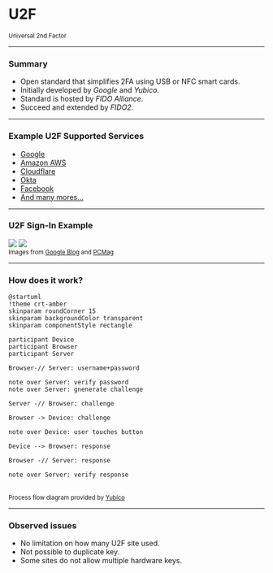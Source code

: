<!--
.slide: data-background-image="https://thumb.tildacdn.com/tild3062-3032-4636-a539-383034373633/-/format/webp/lock5.png" data-background-opacity="0.3"
-->

# <span class="color-yellow-500">U2F</span>

<small>Universal 2nd Factor</small>

---

### Summary

- Open standard that simplifies 2FA using USB or NFC smart cards.
- Initially developed by *Google* and *Yubico*.
- Standard is hosted by *FIDO Alliance*.
- Succeed and extended by *FIDO2*.

---

### Example <span class="color-yellow-500">U2F</span> Supported Services

<div class="container">
    <div class="col">
        <ul>
            <li><a href="https://support.google.com/accounts/answer/6103523">Google</a></li>
            <li><a href="https://docs.aws.amazon.com/IAM/latest/UserGuide/id_credentials_mfa_enable_u2f.html">Amazon AWS</a></li>
            <li><a href="https://support.cloudflare.com/hc/en-us/articles/200167906-Securing-user-access-with-two-factor-authentication-2FA-#6Gqe6f3nZtXSTpwyS2PBZ1">Cloudflare</a></li>
            <li><a href="https://help.okta.com/en/prod/Content/Topics/Security/mfa/u2f-security-key.htm">Okta</a></li>
            <li><a href="https://www.facebook.com/help/401566786855239">Facebook</a></li>
            <li><a href="https://www.yubico.com/au/works-with-yubikey/catalog/?protocol=4&series=3&sort=popular">And many mores...</a></li>
        </ul>
    </div>
    <div class="col" />
</div>

---

### <span class="color-yellow-500">U2F</span> Sign-In Example

<div class="r-stack">
    <img class="fragment fade-out" data-fragment-index="0" src="https://2.bp.blogspot.com/--q3Fde6j7rI/W-4P-CWsN4I/AAAAAAAAHZc/1zTeAhBWeDg7bDI-oTl_E9V9mb3hNKbcgCLcBGAs/s640/Sign%2Bin%2Bscreen%2Bnew.png">
    <img class="fragment current-visible" data-fragment-index="0" src="https://i.pcmag.com/imagery/reviews/00dPzZkdHgKapBbjEIsWijy-4.fit_lim.size_725x827.v_1569469927.png">
</div>

<small class="tiny">
Images from <a href="https://workspaceupdates.googleblog.com/2018/11/changes-to-google-sign-in-interface.html">Google Blog</a> and <a href="https://www.pcmag.com/reviews/yubico-yubikey-5-nfc">PCMag</a>
</small>

---

### How does it work?

```language-plantuml
@startuml
!theme crt-amber
skinparam roundCorner 15
skinparam backgroundColor transparent
skinparam componentStyle rectangle

participant Device
participant Browser
participant Server

Browser-// Server: username+password

note over Server: verify password
note over Server: gnenerate challenge

Server -// Browser: challenge

Browser -> Device: challenge

note over Device: user touches button

Device --> Browser: response

Browser -// Server: response

note over Server: verify response
```

<br >
<small>
Process flow diagram provided by <a href="https://developers.yubico.com/U2F/"> Yubico</a>
</small>

---
### <span class="color-yellow-500">Observed</span> issues

- No limitation on how many U2F site used.
- Not possible to duplicate key.
- Some sites do not allow multiple hardware keys.